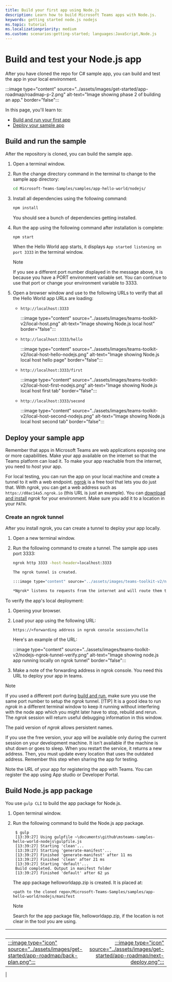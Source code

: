 ```yaml
---
title: Build your first app using Node.js
description: Learn how to build Microsoft Teams apps with Node.js.
keywords: getting started node.js nodejs
ms.topic: tutorial
ms.localizationpriority: medium
ms.custom: scenarios:getting-started; languages:JavaScript,Node.js
---
```


# Build and test your Node.js app

After you have cloned the repo for C# sample app, you can build and test the app in your local environment.

:::image type="content" source="../assets/images/get-started/app-roadmap/roadmap-p-2.png" alt-text="Image showing phase 2 of building an app." border="false":::

In this page, you'll learn to:
- [Build and run your first app](#build-and-run-the-sample)
- [Deploy your sample app](#deploy-your-sample-app)

## Build and run the sample

After the repository is cloned, you can build the sample app.

1. Open a terminal window.
1. Run the change directory command in the terminal to change to the sample app directory:

    ```bash
    cd Microsoft-Teams-Samples/samples/app-hello-world/nodejs/
    ```

1. Install all dependencies using the following command:

    ```bash
    npm install
    ```

    You should see a bunch of dependencies getting installed.

1. Run the app using the following command after installation is complete:

    ```bash
    npm start
    ```

    When the Hello World app starts, it displays `App started listening on port 3333` in the terminal window.

    > [!NOTE]
    > If you see a different port number displayed in the message above, it is because you have a PORT environment variable set. You can continue to use that port or
    > change your environment variable to 3333.

1. Open a browser window and use to the following URLs to verify that all the Hello World app URLs are loading:

    - `http://localhost:3333`

        :::image type="content" source="../assets/images/teams-toolkit-v2/local-host.png" alt-text="Image showing Node.js local host" border="false":::

    - `http://localhost:3333/hello`

        :::image type="content" source="../assets/images/teams-toolkit-v2/local-host-hello-nodejs.png" alt-text="Image showing Node.js local host hello page" border="false":::

    - `http://localhost:3333/first`

        :::image type="content" source="../assets/images/teams-toolkit-v2/local-host-first-nodejs.png" alt-text="Image showing Node.js local host first tab" border="false":::

    - `http://localhost:3333/second`

        :::image type="content" source="../assets/images/teams-toolkit-v2/local-host-second-nodejs.png" alt-text="Image showing Node.js local host second tab" border="false":::

## Deploy your sample app

Remember that apps in Microsoft Teams are web applications exposing one or more capabilities. Make your app available on the internet so that the Teams platform can load it. To make your app reachable from the internet, you need to *host* your app.

For local testing, you can run the app on your local machine and create a tunnel to it with a web endpoint. [ngrok](https://ngrok.com) is a free tool that lets you do just that. With *ngrok*, you can get a web address such as `https://d0ac14a5.ngrok.io` (this URL is just an example). You can [download and install](https://ngrok.com/download) *ngrok* for your environment. Make sure you add it to a location in your `PATH`.

### Create an ngrok tunnel

After you install ngrok, you can create a tunnel to deploy your app locally.

1. Open a new terminal window.
1. Run the following command to create a tunnel. The sample app uses port 3333:

    ```bash
    ngrok http 3333 -host-header=localhost:3333

    The ngrok tunnel is created.

    :::image type="content" source="../assets/images/teams-toolkit-v2/nodejs-ngrok-tunnel.png" alt-text="Image showing ngrok tunnel" border="false":::

    *Ngrok* listens to requests from the internet and will route them to your app running on port 3333.

To verify the app's local deployment:

1. Opening your browser.
1. Load your app using the following URL:

    `https://<forwarding address in ngrok console session>/hello`

    Here's an example of the URL:

    :::image type="content" source="../assets/images/teams-toolkit-v2/nodejs-ngrok-tunnel-verify.png" alt-text="Image showing node.js app running locally on ngrok tunnel" border="false":::

1. Make a note of the forwarding address in ngrok console. You need this URL to deploy your app in teams.

> [!NOTE]
> If you used a different port during [build and run](#build-and-run-the-sample), make sure you use the same port number to setup the *ngrok* tunnel.
> [!TIP]
> It is a good idea to run *ngrok* in a different terminal window to keep it running without interfering with the node app which you might later have to stop, rebuild and rerun. The *ngrok* session will return useful debugging information in this window.

The paid version of *ngrok* allows persistent names.

If you use the free version, your app will be available only during the current session on your development machine. It isn't available if the machine is shut down or goes to sleep. When you restart the service, it returns a new address. Then, you must update every location that uses the outdated address. Remember this step when sharing the app for testing.

Note the URL of your app for registering the app with Teams. You can register the app using App studio or Developer Portal.

<a name="DeployToTeams"></a>

## Build Node.js app package

You use `gulp CLI` to build the app package for Node.js.

1. Open terminal window.
1. Run the following command to build the Node.js app package.

        $ gulp
        [13:39:27] Using gulpfile ~\documents\github\msteams-samples-hello-world-nodejs\gulpfile.js
        [13:39:27] Starting 'clean'...
        [13:39:27] Starting 'generate-manifest'...
        [13:39:27] Finished 'generate-manifest' after 11 ms
        [13:39:27] Finished 'clean' after 21 ms
        [13:39:27] Starting 'default'...
        Build completed. Output in manifest folder
        [13:39:27] Finished 'default' after 62 μs 

    The app package helloworldapp.zip is created. It is placed at:

    `<path to the cloned repo>/Microsoft-Teams-Samples/samples/app-hello-world/nodejs/manifest`
    
    > [!NOTE]
    > Search for the app package file, helloworldapp.zip, if the location is not clear in the tool you are using.

| &nbsp; | &nbsp; |
|:--- | ---:|
|[:::image type="icon" source="../assets/images/get-started/app-roadmap/back-plan.png":::](get-started-nodejs-app-studio.md) | [:::image type="icon" source="../assets/images/get-started/app-roadmap/next-deploy.png":::](deploy-nodejs-app.md)|
|